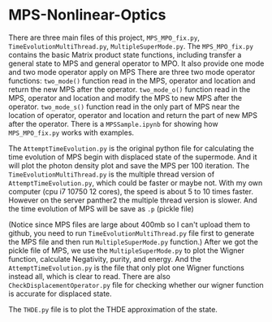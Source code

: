 # MPS-Nonlinear-Optics
There are three main files of this project, `MPS_MPO_fix.py`, `TimeEvolutionMultiThread.py`, `MultipleSuperMode.py`. 
The `MPS_MPO_fix.py` contains the basic Matrix product state functions, including transfer a general state to MPS and general operator to MPO. It also provide one mode and two mode operator apply on MPS
There are three two mode operator functions: 
`two_mode()` function read in the MPS, operator and location and return the new MPS after the operator. 
`two_mode_o()` function read in the MPS, operator and location and modify the MPS to new MPS after the operator.
`two_mode_s()` function read in the only part of MPS near the location of operator, operator and location and return the part of new MPS after the operator.
There is a `MPSSample.ipynb` for showing how `MPS_MPO_fix.py` works with examples.


The `AttemptTimeEvolution.py` is the original python file for calculating the time evolution of MPS begin with displaced state of the supermode. And it will plot the photon density plot and save the MPS per 100 iteration.
The `TimeEvolutionMultiThread.py` is the multiple thread version of `AttemptTimeEvolution.py`, which could be faster or maybe not. With my own computer (cpu i7 10750 12 cores), the speed is about 5 to 10 times faster. However on the server panther2 the multiple thread version is slower.
And the time evolution of MPS will be save as `.p` (pickle file)

(Notice since MPS files are large about 400mb so I can't upload them to github, you need to run `TimeEvolutionMultiThread.py` file first to generate the MPS file and then run `MultipleSuperMode.py` function.)
After we got the pickle file of MPS, we use the `MultipleSuperMode.py` to plot the Wigner function, calculate Negativity, purity, and energy.
And the `AttemptTimeEvolution.py` is the file that only plot one Wigner functions instead all, which is clear to read.
There are also `CheckDisplacementOperator.py` file for checking whether our wigner function is accurate for displaced state.


The `THDE.py` file is to plot the THDE approximation of the state.
